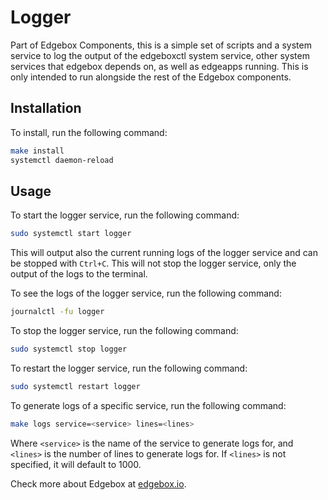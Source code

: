 # Logger

Part of Edgebox Components, this is a simple set of scripts and a system service to log the output of the edgeboxctl system service, other system services that edgebox depends on, as well as edgeapps running. This is only intended to run alongside the rest of the Edgebox components.

## Installation

To install, run the following command:

```bash
make install
systemctl daemon-reload
```

## Usage

To start the logger service, run the following command:

```bash
sudo systemctl start logger
```

This will output also the current running logs of the logger service and can be stopped with `Ctrl+C`. This will not stop the logger service, only the output of the logs to the terminal.

To see the logs of the logger service, run the following command:

```bash
journalctl -fu logger
```

To stop the logger service, run the following command:

```bash
sudo systemctl stop logger
```

To restart the logger service, run the following command:

```bash
sudo systemctl restart logger
```

To generate logs of a specific service, run the following command:

```bash
make logs service=<service> lines=<lines>
```

Where `<service>` is the name of the service to generate logs for, and `<lines>` is the number of lines to generate logs for. If `<lines>` is not specified, it will default to 1000.

Check more about Edgebox at [edgebox.io](https://www.edgebox.io).
